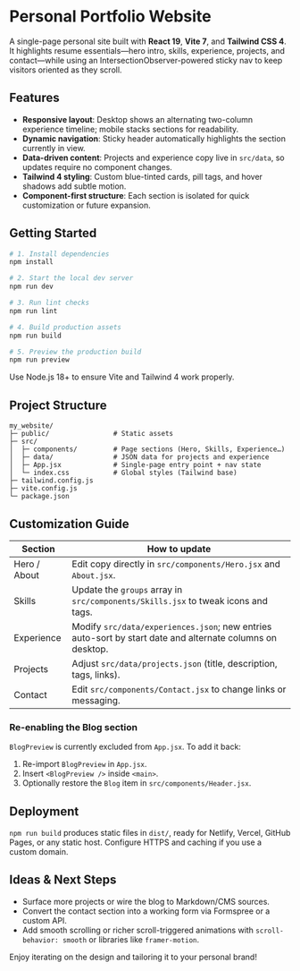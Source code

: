 # Personal Portfolio Website

A single-page personal site built with **React 19**, **Vite 7**, and **Tailwind CSS 4**. It highlights resume essentials—hero intro, skills, experience, projects, and contact—while using an IntersectionObserver-powered sticky nav to keep visitors oriented as they scroll.

## Features
- **Responsive layout**: Desktop shows an alternating two-column experience timeline; mobile stacks sections for readability.
- **Dynamic navigation**: Sticky header automatically highlights the section currently in view.
- **Data-driven content**: Projects and experience copy live in `src/data`, so updates require no component changes.
- **Tailwind 4 styling**: Custom blue-tinted cards, pill tags, and hover shadows add subtle motion.
- **Component-first structure**: Each section is isolated for quick customization or future expansion.

## Getting Started

```bash
# 1. Install dependencies
npm install

# 2. Start the local dev server
npm run dev

# 3. Run lint checks
npm run lint

# 4. Build production assets
npm run build

# 5. Preview the production build
npm run preview
```

Use Node.js 18+ to ensure Vite and Tailwind 4 work properly.

## Project Structure

```
my_website/
├─ public/                # Static assets
├─ src/
│  ├─ components/         # Page sections (Hero, Skills, Experience…)
│  ├─ data/               # JSON data for projects and experience
│  ├─ App.jsx             # Single-page entry point + nav state
│  └─ index.css           # Global styles (Tailwind base)
├─ tailwind.config.js
├─ vite.config.js
└─ package.json
```

## Customization Guide

| Section | How to update |
| ------- | -------------- |
| Hero / About | Edit copy directly in `src/components/Hero.jsx` and `About.jsx`. |
| Skills | Update the `groups` array in `src/components/Skills.jsx` to tweak icons and tags. |
| Experience | Modify `src/data/experiences.json`; new entries auto-sort by start date and alternate columns on desktop. |
| Projects | Adjust `src/data/projects.json` (title, description, tags, links). |
| Contact | Edit `src/components/Contact.jsx` to change links or messaging. |

### Re-enabling the Blog section
`BlogPreview` is currently excluded from `App.jsx`. To add it back:
1. Re-import `BlogPreview` in `App.jsx`.
2. Insert `<BlogPreview />` inside `<main>`.
3. Optionally restore the `Blog` item in `src/components/Header.jsx`.

## Deployment

`npm run build` produces static files in `dist/`, ready for Netlify, Vercel, GitHub Pages, or any static host. Configure HTTPS and caching if you use a custom domain.

## Ideas & Next Steps
- Surface more projects or wire the blog to Markdown/CMS sources.
- Convert the contact section into a working form via Formspree or a custom API.
- Add smooth scrolling or richer scroll-triggered animations with `scroll-behavior: smooth` or libraries like `framer-motion`.

Enjoy iterating on the design and tailoring it to your personal brand!
